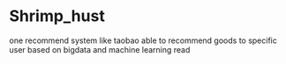 # Shrimp_hust
one recommend system like taobao able to recommend goods to specific user based on bigdata and machine learning
read
